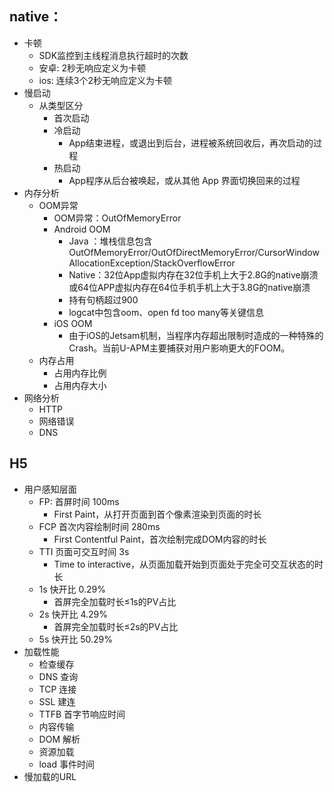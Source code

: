 
<!-- 参考自友盟统计平台 -->
## native：
  - 卡顿
    - SDK监控到主线程消息执行超时的次数
    - 安卓: 2秒无响应定义为卡顿
    - ios: 连续3个2秒无响应定义为卡顿
  - 慢启动
    - 从类型区分
      - 首次启动
      - 冷启动
        - App结束进程，或退出到后台，进程被系统回收后，再次启动的过程
      - 热启动
        - App程序从后台被唤起，或从其他 App 界面切换回来的过程
  - 内存分析
    - OOM异常
      - OOM异常：OutOfMemoryError
      - Android OOM
        - Java ：堆栈信息包含OutOfMemoryError/OutOfDirectMemoryError/CursorWindowAllocationException/StackOverflowError
        - Native：32位App虚拟内存在32位手机上大于2.8G的native崩溃或64位APP虚拟内存在64位手机手机上大于3.8G的native崩溃
        - 持有句柄超过900
        - logcat中包含oom、open fd too many等关键信息
      - iOS OOM
        - 由于iOS的Jetsam机制，当程序内存超出限制时造成的一种特殊的Crash。当前U-APM主要捕获对用户影响更大的FOOM。
    - 内存占用
      - 占用内存比例
      - 占用内存大小
  - 网络分析
    - HTTP
    - 网络错误
    - DNS

## H5
  - 用户感知层面
    - FP: 首屏时间 100ms
      - First Paint，从打开页面到首个像素渲染到页面的时长
    - FCP 首次内容绘制时间 280ms
      - First Contentful Paint，首次绘制完成DOM内容的时长
    - TTI 页面可交互时间 3s
      - Time to interactive，从页面加载开始到页面处于完全可交互状态的时长
    - 1s 快开比 0.29%
      - 首屏完全加载时长≤1s的PV占比
    - 2s 快开比 4.29%
      - 首屏完全加载时长≤2s的PV占比
    - 5s 快开比 50.29%
  - 加载性能
    - 检查缓存
    - DNS 查询
    - TCP 连接
    - SSL 建连
    - TTFB 首字节响应时间
    - 内容传输
    - DOM 解析
    - 资源加载
    - load 事件时间
  - 慢加载的URL
